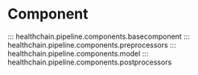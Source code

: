 # Component

::: healthchain.pipeline.components.basecomponent
::: healthchain.pipeline.components.preprocessors
::: healthchain.pipeline.components.model
::: healthchain.pipeline.components.postprocessors
